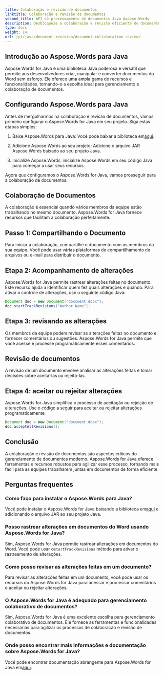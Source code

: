 ```yaml
---
title: Colaboração e revisão de documentos
linktitle: Colaboração e revisão de documentos
second_title: API de processamento de documentos Java Aspose.Words
description: Desbloqueie a colaboração e revisão eficiente de documentos com Aspose.Words para Java. Aprenda como rastrear alterações, compartilhar documentos e agilizar o fluxo de trabalho.
type: docs
weight: 14
url: /pt/java/document-revision/document-collaboration-review/
---
```


## Introdução ao Aspose.Words para Java

Aspose.Words for Java é uma biblioteca Java poderosa e versátil que permite aos desenvolvedores criar, manipular e converter documentos do Word sem esforço. Ele oferece uma ampla gama de recursos e funcionalidades, tornando-o a escolha ideal para gerenciamento e colaboração de documentos.

## Configurando Aspose.Words para Java

Antes de mergulharmos na colaboração e revisão de documentos, vamos primeiro configurar o Aspose.Words for Java em seu projeto. Siga estas etapas simples:

1.  Baixe Aspose.Words para Java: Você pode baixar a biblioteca em[aqui](https://releases.aspose.com/words/java/).

2. Adicione Aspose.Words ao seu projeto: Adicione o arquivo JAR Aspose.Words baixado ao seu projeto Java.

3. Inicialize Aspose.Words: inicialize Aspose.Words em seu código Java para começar a usar seus recursos.

Agora que configuramos o Aspose.Words for Java, vamos prosseguir para a colaboração de documentos.

## Colaboração de Documentos

A colaboração é essencial quando vários membros da equipe estão trabalhando no mesmo documento. Aspose.Words for Java fornece recursos que facilitam a colaboração perfeitamente.

## Passo 1: Compartilhando o Documento

Para iniciar a colaboração, compartilhe o documento com os membros da sua equipe. Você pode usar várias plataformas de compartilhamento de arquivos ou e-mail para distribuir o documento.

## Etapa 2: Acompanhamento de alterações

Aspose.Words for Java permite rastrear alterações feitas no documento. Este recurso ajuda a identificar quem fez quais alterações e quando. Para ativar o controle de alterações, use o seguinte código Java:

```java
Document doc = new Document("document.docx");
doc.startTrackRevisions("Author Name");
```

## Etapa 3: revisando as alterações

Os membros da equipe podem revisar as alterações feitas no documento e fornecer comentários ou sugestões. Aspose.Words for Java permite que você acesse e processe programaticamente esses comentários.

## Revisão de documentos

A revisão de um documento envolve analisar as alterações feitas e tomar decisões sobre aceitá-las ou rejeitá-las.

## Etapa 4: aceitar ou rejeitar alterações

Aspose.Words for Java simplifica o processo de aceitação ou rejeição de alterações. Use o código a seguir para aceitar ou rejeitar alterações programaticamente:

```java
Document doc = new Document("document.docx");
doc.acceptAllRevisions();
```

## Conclusão

A colaboração e revisão de documentos são aspectos críticos do gerenciamento de documentos moderno. Aspose.Words for Java oferece ferramentas e recursos robustos para agilizar esse processo, tornando mais fácil para as equipes trabalharem juntas em documentos de forma eficiente.

## Perguntas frequentes

### Como faço para instalar o Aspose.Words para Java?

 Você pode instalar o Aspose.Words for Java baixando a biblioteca em[aqui](https://releases.aspose.com/words/java/) e adicionando o arquivo JAR ao seu projeto Java.

### Posso rastrear alterações em documentos do Word usando Aspose.Words for Java?

Sim, Aspose.Words for Java permite rastrear alterações em documentos do Word. Você pode usar o`startTrackRevisions` método para ativar o rastreamento de alterações.

### Como posso revisar as alterações feitas em um documento?

Para revisar as alterações feitas em um documento, você pode usar os recursos do Aspose.Words for Java para acessar e processar comentários e aceitar ou rejeitar alterações.

### O Aspose.Words for Java é adequado para gerenciamento colaborativo de documentos?

Sim, Aspose.Words for Java é uma excelente escolha para gerenciamento colaborativo de documentos. Ele fornece as ferramentas e funcionalidades necessárias para agilizar os processos de colaboração e revisão de documentos.

### Onde posso encontrar mais informações e documentação sobre Aspose.Words for Java?

Você pode encontrar documentação abrangente para Aspose.Words for Java em[aqui](https://reference.aspose.com/words/java/).
